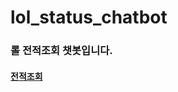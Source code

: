 # lol_status_chatbot
### 롤 전적조회 챗봇입니다.

<a href = "https://user-images.githubusercontent.com/74183179/116850573-ddd18880-ac2b-11eb-91ab-0a40c1333c52.png">

#### 전적조회 

